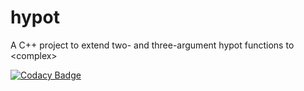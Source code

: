 # hypot
A C++ project to extend two- and three-argument hypot functions to &lt;complex>

[![Codacy Badge](https://api.codacy.com/project/badge/Grade/7118ed2180464a80a682602d1b6ece15)](https://www.codacy.com/app/emsr/hypot?utm_source=github.com&amp;utm_medium=referral&amp;utm_content=emsr/hypot&amp;utm_campaign=Badge_Grade)
